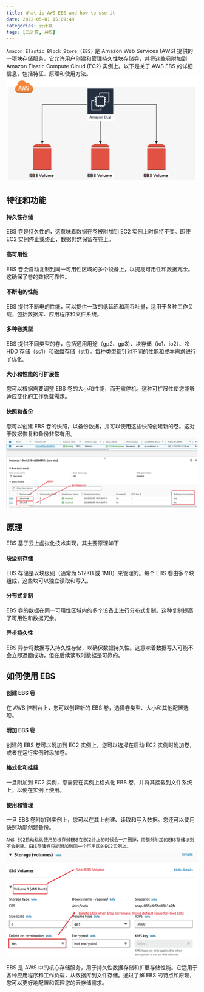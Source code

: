 ```yaml
---
title: What is AWS EBS and how to use it
date: 2022-05-01 15:09:49
categories: 云计算
tags: [云计算, AWS]
---
```


`Amazon Elastic Block Store (EBS)` 是 Amazon Web Services (AWS) 提供的一项块存储服务，它允许用户创建和管理持久性块存储卷，并将这些卷附加到 Amazon Elastic Compute Cloud (EC2) 实例上。以下是关于 AWS EBS 的详细信息，包括特征、原理和使用方法。
![AWS EBS](/assets/images/aws/aws-ebs-1.webp)
## 特征和功能

#### 持久性存储
EBS 卷是持久性的，这意味着数据在卷被附加到 EC2 实例上时保持不变。即使 EC2 实例停止或终止，数据仍然保留在卷上。
#### 高可用性
EBS 卷会自动复制到同一可用性区域的多个设备上，以提高可用性和数据冗余。这确保了卷的数据可靠性。
#### 不断电的性能
EBS 提供不断电的性能，可以提供一致的低延迟和高吞吐量，适用于各种工作负载，包括数据库、应用程序和文件系统。
#### 多种卷类型
EBS 提供不同类型的卷，包括通用用途（gp2、gp3）、块存储（io1、io2）、冷 HDD 存储（sc1）和磁盘存储（st1）。每种类型都针对不同的性能和成本需求进行了优化。
#### 大小和性能的可扩展性
您可以根据需要调整 EBS 卷的大小和性能，而无需停机。这种可扩展性使您能够适应变化的工作负载需求。
#### 快照和备份
您可以创建 EBS 卷的快照，以备份数据，并可以使用这些快照创建新的卷。这对于数据恢复和备份非常有用。
![EBS Attached to EC2](/assets/images/aws/aws-ebs-attach.webp)
## 原理

EBS 基于云上虚拟化技术实现，其主要原理如下

####  块级别存储
EBS 存储是以块级别（通常为 512KB 或 1MB）来管理的。每个 EBS 卷由多个块组成，这些块可以独立读取和写入。
####  分布式复制
EBS 卷的数据在同一可用性区域内的多个设备上进行分布式复制。这种复制提高了可用性和数据冗余。
####  异步持久性
EBS 异步将数据写入持久性存储，以确保数据持久性。这意味着数据写入可能不会立即返回成功，但在后续读取时数据是可靠的。

## 如何使用 EBS

#### 创建 EBS 卷
在 AWS 控制台上，您可以创建新的 EBS 卷，选择卷类型、大小和其他配置选项。
#### 附加 EBS 卷
创建的 EBS 卷可以附加到 EC2 实例上。您可以选择在启动 EC2 实例时附加卷，或者在运行实例时添加卷。
#### 格式化和挂载
一旦附加到 EC2 实例，您需要在实例上格式化 EBS 卷，并将其挂载到文件系统上，以便在实例上使用。
#### 使用和管理
一旦 EBS 卷附加到实例上，您可以在其上创建、读取和写入数据。您还可以使用快照功能创建备份。

`AWS EC2启动默认使用的根存储EBS在EC2终止的时候会一并删掉，而额外附加的EBS存储块则不会删除。EBS存储卷只能附加到同一个可用区的EC2实例上。`
![EBS for AMI Root Volume](/assets/images/aws/aws-ebs-root.webp)

EBS 是 AWS 中的核心存储服务，用于持久性数据存储和扩展存储性能。它适用于各种应用程序和工作负载，从数据库到文件存储。通过了解 EBS 的特点和原理，您可以更好地配置和管理您的云存储需求。

